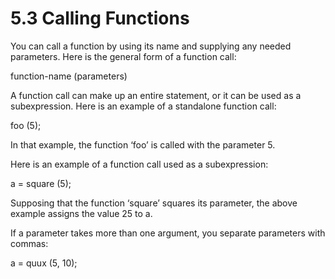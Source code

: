 # 5.3 Calling Functions

You can call a function by using its name and supplying any needed parameters. Here is the general form of a function call:

function-name (parameters)

A function call can make up an entire statement, or it can be used as a subexpression. Here is an example of a standalone function call:

foo (5);

In that example, the function ‘foo’ is called with the parameter 5.

Here is an example of a function call used as a subexpression:

a = square (5);

Supposing that the function ‘square’ squares its parameter, the above example assigns the value 25 to a.

If a parameter takes more than one argument, you separate parameters with commas:

a = quux (5, 10);
